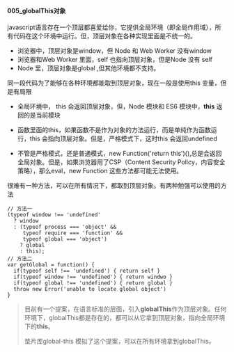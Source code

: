 #### 005_globalThis对象

javascript语言存在一个顶层都喜爱给你，它提供全局环境（即全局作用域），所有代码在这个环境中运行。但，顶层对象在各种实现里面是不统一的。

+ 浏览器中，顶层对象是window，但 Node 和 Web Worker 没有window
+ 浏览器和Web Worker 里面，self 也指向顶层对象，但是Node 没有 self
+ Node 里，顶层对象是global ,但其他环境都不支持。

同一段代码为了能够在各种环境都能取到顶层对象，现在一般是使用this 变量，但是有局限

+ 全局环境中， this 会返回顶层对象，但，Node 模块和 ES6 模块中，**this** 返回的是当前模块

+ 函数里面的this，如果函数不是作为对象的方法运行，而是单纯作为函数运行，this 会指向顶层对象。但是，严格模式下，这时this 会返回undefined

+ 不管是严格模式，还是普通模式，new Function('return this')(),总是会返回全局对象。但是，如果浏览器用了CSP（Content Security Policy，内容安全策略），那么eval，new Function 这些方法都可能无法使用。


很难有一种方法，可以在所有情况下，都取到顶层对象。有两种勉强可以使用的方法

```
// 方法一
(typeof window !== 'undefined' 
  ? window 
  : (typeof process === 'object' && 
     typeof require === 'function' &&
     typeof global === 'object')
    ? global
    : this);
// 方法二
var getGlobal = function() {
  if(typeof self !== 'undefined') { return self }
  if(typeof window !== 'undefined') { return windwo }
  if(typeof global !== 'undefined') { return global }
  throw new Error('unable to locate global object')
}
```

> 目前有一个提案，在语言标准的层面，引入**globalThis**作为顶层对象。任何环境下，globalThis都是存在的，都可以从它拿到顶层对象，指向全局环境下的**this**。
>
> 垫片库global-this 模拟了这个提案，可以在所有环境拿到globalThis。